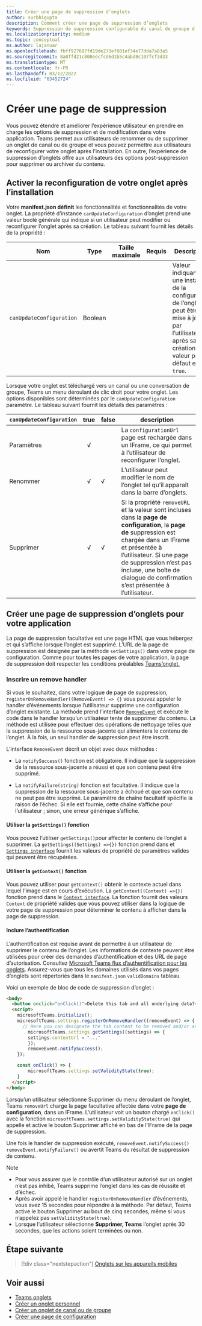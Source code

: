 ```yaml
---
title: Créer une page de suppression d’onglets
author: surbhigupta
description: Comment créer une page de suppression d’onglets
keywords: Suppression de suppression configurable du canal de groupe d’onglets teams
ms.localizationpriority: medium
ms.topic: conceptual
ms.author: lajanuar
ms.openlocfilehash: fbff927687fd19de273ef801ef34e77dda7a83a5
ms.sourcegitcommit: 8a0ffd21c800eecfcd6d1b5c4abd8c107fcf3d33
ms.translationtype: MT
ms.contentlocale: fr-FR
ms.lasthandoff: 03/12/2022
ms.locfileid: "63452724"
---
```

# <a name="create-a-removal-page"></a>Créer une page de suppression

Vous pouvez étendre et améliorer l’expérience utilisateur en prendre en charge les options de suppression et de modification dans votre application. Teams permet aux utilisateurs de renommer ou de supprimer un onglet de canal ou de groupe et vous pouvez permettre aux utilisateurs de reconfigurer votre onglet après l’installation. En outre, l’expérience de suppression d’onglets offre aux utilisateurs des options post-suppression pour supprimer ou archiver du contenu.

## <a name="enable-your-tab-to-be-reconfigured-after-installation"></a>Activer la reconfiguration de votre onglet après l’installation

Votre **manifest.json définit** les fonctionnalités et fonctionnalités de votre onglet. La propriété d’instance `canUpdateConfiguration` d’onglet prend une valeur boolé générale qui indique si un utilisateur peut modifier ou reconfigurer l’onglet après sa création. Le tableau suivant fournit les détails de la propriété :

|Nom| Type| Taille maximale | Requis | Description|
|---|---|---|---|---|
|`canUpdateConfiguration`|Boolean|||Valeur indiquant si une instance de la configuration de l’onglet peut être mise à jour par l’utilisateur après sa création. La valeur par défaut est `true`. |

Lorsque votre onglet est téléchargé vers un canal ou une conversation de groupe, Teams un menu déroulant de clic droit pour votre onglet. Les options disponibles sont déterminées par le `canUpdateConfiguration` paramètre. Le tableau suivant fournit les détails des paramètres :

| `canUpdateConfiguration`| true   | false | description |
| ----------------------- | :----: | ----- | ----------- |
|     Paramètres            |   √    |       |La `configurationUrl` page est rechargée dans un IFrame, ce qui permet à l’utilisateur de reconfigurer l’onglet. |
|     Renommer              |   √    |   √   | L’utilisateur peut modifier le nom de l’onglet tel qu’il apparaît dans la barre d’onglets.          |
|     Supprimer              |   √    |   √   |  Si la propriété  `removeURL` et la valeur sont incluses dans la **page de configuration**, la **page de** suppression est chargée dans un IFrame et présentée à l’utilisateur. Si une page de suppression n’est pas incluse, une boîte de dialogue de confirmation s’est présentée à l’utilisateur.          |

## <a name="create-a-tab-removal-page-for-your-application"></a>Créer une page de suppression d’onglets pour votre application

La page de suppression facultative est une page HTML que vous hébergez et qui s’affiche lorsque l’onglet est supprimé. L’URL de la page de suppression est désignée par la méthode `setSettings()` dans votre page de configuration. Comme pour toutes les pages de votre application, la page de suppression doit respecter les conditions préalables [Teams’onglet.](../../../tabs/how-to/tab-requirements.md)

### <a name="register-a-remove-handler"></a>Inscrire un remove handler

Si vous le souhaitez, dans votre logique de page de suppression, `registerOnRemoveHandler((RemoveEvent) => {}` vous pouvez appeler le handler d’événements lorsque l’utilisateur supprime une configuration d’onglet existante. La méthode prend l’interface [`RemoveEvent`](/javascript/api/@microsoft/teams-js/microsoftteams.settings.removeevent?view=msteams-client-js-latest&preserve-view=true) et exécute le code dans le handler lorsqu’un utilisateur tente de supprimer du contenu. La méthode est utilisée pour effectuer des opérations de nettoyage telles que la suppression de la ressource sous-jacente qui alimentera le contenu de l’onglet. À la fois, un seul handler de suppression peut être inscrit.

L’interface `RemoveEvent` décrit un objet avec deux méthodes :

* La `notifySuccess()` fonction est obligatoire. Il indique que la suppression de la ressource sous-jacente a réussi et que son contenu peut être supprimé.

* La `notifyFailure(string)` fonction est facultative. Il indique que la suppression de la ressource sous-jacente a échoué et que son contenu ne peut pas être supprimé. Le paramètre de chaîne facultatif spécifie la raison de l’échec. Si elle est fournie, cette chaîne s’affiche pour l’utilisateur ; sinon, une erreur générique s’affiche.

#### <a name="use-the-getsettings-function"></a>Utiliser la `getSettings()` fonction

Vous pouvez l’utiliser `getSettings()`pour affecter le contenu de l’onglet à supprimer. La `getSettings((Settings) =>{})` fonction prend dans et [`Settings interface`](/javascript/api/@microsoft/teams-js/microsoftteams.settings.settings?view=msteams-client-js-latest&preserve-view=true) fournit les valeurs de propriété de paramètres valides qui peuvent être récupérées.

#### <a name="use-the-getcontext-function"></a>Utiliser la `getContext()` fonction

Vous pouvez utiliser pour `getContext()` obtenir le contexte actuel dans lequel l’image est en cours d’exécution. La `getContext((Context) =>{})` fonction prend dans le [`Context interface`](/javascript/api/@microsoft/teams-js/microsoftteams.context?view=msteams-client-js-latest&preserve-view=true). La fonction fournit des valeurs `Context` de propriété valides que vous pouvez utiliser dans la logique de votre page de suppression pour déterminer le contenu à afficher dans la page de suppression.

#### <a name="include-authentication"></a>Inclure l’authentification

L’authentification est requise avant de permettre à un utilisateur de supprimer le contenu de l’onglet. Les informations de contexte peuvent être utilisées pour créer des demandes d’authentification et des URL de page d’autorisation. Consultez [Microsoft Teams flux d’authentification pour les onglets](~/tabs/how-to/authentication/auth-flow-tab.md). Assurez-vous que tous les domaines utilisés dans vos pages d’onglets sont répertoriés dans le `manifest.json` `validDomains` tableau.

Voici un exemple de bloc de code de suppression d’onglet :

```html
<body>
  <button onclick="onClick()">Delete this tab and all underlying data?</button>
  <script>
    microsoftTeams.initialize();
    microsoftTeams.settings.registerOnRemoveHandler((removeEvent) => {
      // Here you can designate the tab content to be removed and/or archived.
        microsoftTeams.settings.getSettings((settings) => {
        settings.contentUrl = "..."
        });
        removeEvent.notifySuccess();
    });

    const onClick() => {
        microsoftTeams.settings.setValidityState(true);
    }
  </script>
</body>
```

Lorsqu’un utilisateur sélectionne  Supprimer du menu déroulant de l’onglet, Teams `removeUrl` charge la page facultative affectée dans votre **page de configuration**, dans un IFrame. L’utilisateur voit un bouton chargé `onClick()` avec la fonction `microsoftTeams.settings.setValidityState(true)` qui appelle et active le bouton  Supprimer affiché en bas de l’IFrame de la page de suppression.

Une fois le handler de suppression exécuté, `removeEvent.notifySuccess()` `removeEvent.notifyFailure()` ou avertit Teams du résultat de suppression de contenu.

>[!NOTE]
>
> * Pour vous assurer que le contrôle d’un utilisateur autorisé sur un onglet n’est pas inhibé, Teams supprime l’onglet dans les cas de réussite et d’échec.
> * Après avoir appelé le handler `registerOnRemoveHandler` d’événements, vous avez 15 secondes pour répondre à la méthode. Par défaut, Teams active le bouton Supprimer au bout  de cinq secondes, même si vous n’appelez pas `setValidityState(true)`.
> * Lorsque l’utilisateur sélectionne **Supprimer, Teams** l’onglet après 30 secondes, que les actions soient terminées ou non.

## <a name="next-step"></a>Étape suivante

> [!div class="nextstepaction"]
> [Onglets sur les appareils mobiles](~/tabs/design/tabs-mobile.md)

## <a name="see-also"></a>Voir aussi

* [Teams onglets](~/tabs/what-are-tabs.md)
* [Créer un onglet personnel](~/tabs/how-to/create-personal-tab.md)
* [Créer un onglet de canal ou de groupe](~/tabs/how-to/create-channel-group-tab.md)
* [Créer une page de configuration](~/tabs/how-to/create-tab-pages/configuration-page.md)
